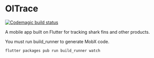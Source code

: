 # OlTrace

[![Codemagic build status](https://api.codemagic.io/apps/5cbec5553371835a3f1ae83a/5cbec5553371835a3f1ae839/status_badge.svg)](https://codemagic.io/apps/5cbec5553371835a3f1ae83a/5cbec5553371835a3f1ae839/latest_build)

A mobile app built on Flutter for tracking shark fins and other products.

You must run build_runner to generate MobX code.
```
flutter packages pub run build_runner watch
```


